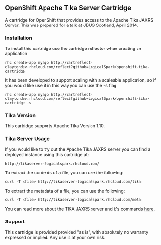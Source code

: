 ## OpenShift Apache Tika Server Cartridge

A cartridge for OpenShift that provides access to the Apache Tika JAXRS Server. This was prepared for a talk at JBUG Scotland, April 2014.

### Installation

To install this cartridge use the cartridge reflector when creating an application

	rhc create-app myapp http://cartreflect-claytondev.rhcloud.com/reflect?github=LogicalSpark/openshift-tika-cartridge

It has been developed to support scaling with a scaleable application, so if you would like use it in this way you can use the -s flag

	rhc create-app myapp http://cartreflect-claytondev.rhcloud.com/reflect?github=LogicalSpark/openshift-tika-cartridge -s

### Tika Version

This cartridge supports Apache Tika Version 1.10.

### Tika Server Usage

If you would like to try out the Apache Tika JAXRS server you can find a deployed instance using this cartridge at:
	
	http://tikaserver-logicalspark.rhcloud.com/

To extract the contents of a file, you can use the following:

	curl -T <file> http://tikaserver-logicalspark.rhcloud.com/tika

To extract the metadata of a file, you can use the following:

	curl -T <file> http://tikaserver-logicalspark.rhcloud.com/meta

You can read more about the TIKA JAXRS server and it's commands [here](http://wiki.apache.org/tika/TikaJAXRS).

### Support

This cartridge is provided provided "as is", with absolutely no warranty expressed or implied. Any use is at your own risk.
